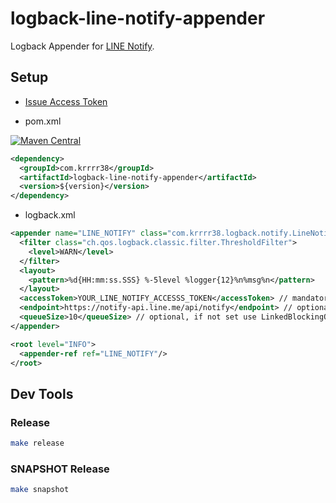 # logback-line-notify-appender

Logback Appender for [LINE Notify](https://notify-bot.line.me).

## Setup

- [Issue Access Token](https://notify-bot.line.me/my/)

- pom.xml

[![Maven Central](https://maven-badges.herokuapp.com/maven-central/com.krrrr38/logback-line-notify-appender/badge.svg)](http://search.maven.org/#search%7Cga%7C1%7Cg%3A%22com.krrrr38%22%20logback-line-notify-appender)

```xml
<dependency>
  <groupId>com.krrrr38</groupId>
  <artifactId>logback-line-notify-appender</artifactId>
  <version>${version}</version>
</dependency>
```

- logback.xml

```xml
<appender name="LINE_NOTIFY" class="com.krrrr38.logback.notify.LineNotifyAppender">
  <filter class="ch.qos.logback.classic.filter.ThresholdFilter">
    <level>WARN</level>
  </filter>
  <layout>
    <pattern>%d{HH:mm:ss.SSS} %-5level %logger{12}%n%msg%n</pattern>
  </layout>
  <accessToken>YOUR_LINE_NOTIFY_ACCESSS_TOKEN</accessToken> // mandatory
  <endpoint>https://notify-api.line.me/api/notify</endpoint> // optional
  <queueSize>10</queueSize> // optional, if not set use LinkedBlockingQueue directly.
</appender>

<root level="INFO">
  <appender-ref ref="LINE_NOTIFY"/>
</root>
```

## Dev Tools

### Release

```sh
make release
```

### SNAPSHOT Release

```sh
make snapshot
```
